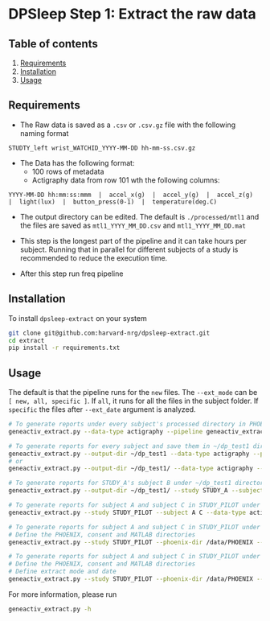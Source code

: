 # DPSleep Step 1: Extract the raw data

## Table of contents

1. [Requirements](#requirements)
2. [Installation](#installation)
3. [Usage](#usage)

## Requirements

- The Raw data is saved as a `.csv` or `.csv.gz` file with the following naming 
  format

```text
STUDTY_left wrist_WATCHID_YYYY-MM-DD hh-mm-ss.csv.gz
```

- The Data has the following format:
    - 100 rows of metadata
    - Actigraphy data from row 101 wth the following columns:

```text
YYYY-MM-DD hh:mm:ss:mmm  |  accel_x(g)  |  accel_y(g)  |  accel_z(g)  |  light(lux)  |  button_press(0-1)  |  temperature(deg.C)
```

- The output directory can be edited. The default is `./processed/mtl1` and the 
  files are saved as `mtl1_YYYY_MM_DD.csv` and `mtl1_YYYY_MM_DD.mat`

- This step is the longest part of the pipeline and it can take hours per 
  subject. Running that in parallel for different subjects of a study is 
  recommended to reduce the execution time.

- After this step run freq pipeline

## Installation

To install `dpsleep-extract` on your system

```bash
git clone git@github.com:harvard-nrg/dpsleep-extract.git 
cd extract
pip install -r requirements.txt
```

## Usage

The default is that the pipeline runs for the `new` files. The `--ext_mode` can 
be `[ new, all, specific ]`. If `all`, it runs for all the files in the subject 
folder. If `specific` the files after `--ext_date` argument is analyzed.

```bash
# To generate reports under every subject's processed directory in PHOENIX
geneactiv_extract.py --data-type actigraphy --pipeline geneactiv_extract --data-dir GENERAL

# To generate reports for every subject and save them in ~/dp_test1 directory
geneactiv_extract.py --output-dir ~/dp_test1 --data-type actigraphy --pipeline geneactiv_extract --data-dir GENERAL
# or
geneactiv_extract.py --output-dir ~/dp_test1/ --data-type actigraphy --pipeline geneactiv_extract --data-dir GENERAL

# To generate reports for STUDY_A's subject B under ~/dp_test1 directory
geneactiv_extract.py --output-dir ~/dp_test1/ --study STUDY_A --subject B --data-type actigraphy --pipeline geneactiv_extract --data-dir GENERAL

# To generate reports for subject A and subject C in STUDY_PILOT under their processed folders
geneactiv_extract.py --study STUDY_PILOT --subject A C --data-type actigraphy --pipeline geneactiv_extract --data-dir GENERAL

# To generate reports for subject A and subject C in STUDY_PILOT under their processed folders
# Define the PHOENIX, consent and MATLAB directories 
geneactiv_extract.py --study STUDY_PILOT --phoenix-dir /data/PHOENIX --consent-dir /data/PHOENIX/GENERAL --mtl-dir MATLAB_DIRECTORY --subject A C --data-type actigraphy --pipeline geneactiv_extract --data-dir GENERAL

# To generate reports for subject A and subject C in STUDY_PILOT under their processed folders
# Define the PHOENIX, consent and MATLAB directories 
# Define extract mode and date
geneactiv_extract.py --study STUDY_PILOT --phoenix-dir /data/PHOENIX --consent-dir /data/PHOENIX/GENERAL --mtl-dir MATLAB_DIRECTORY --subject A C --data-type actigraphy --pipeline geneactiv_extract --data-dir GENERAL --ext-mode specific --ext-date YYYY-MM-DD
```

For more information, please run

```bash
geneactiv_extract.py -h
```

